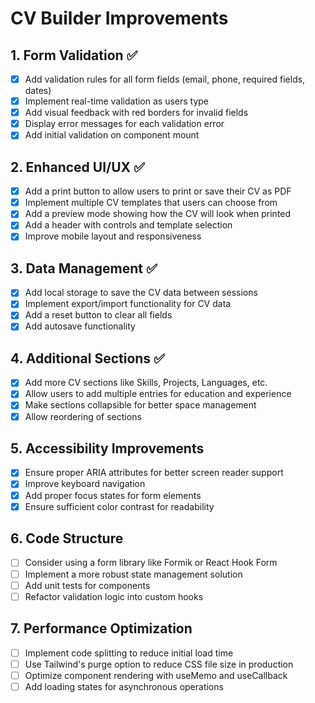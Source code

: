 # CV Builder Improvements

## 1. Form Validation ✅

- [x] Add validation rules for all form fields (email, phone, required fields, dates)
- [x] Implement real-time validation as users type
- [x] Add visual feedback with red borders for invalid fields
- [x] Display error messages for each validation error
- [x] Add initial validation on component mount

## 2. Enhanced UI/UX ✅

- [x] Add a print button to allow users to print or save their CV as PDF
- [x] Implement multiple CV templates that users can choose from
- [x] Add a preview mode showing how the CV will look when printed
- [x] Add a header with controls and template selection
- [x] Improve mobile layout and responsiveness

## 3. Data Management ✅

- [x] Add local storage to save the CV data between sessions
- [x] Implement export/import functionality for CV data
- [x] Add a reset button to clear all fields
- [x] Add autosave functionality

## 4. Additional Sections ✅

- [x] Add more CV sections like Skills, Projects, Languages, etc.
- [x] Allow users to add multiple entries for education and experience
- [x] Make sections collapsible for better space management
- [x] Allow reordering of sections

## 5. Accessibility Improvements

- [x] Ensure proper ARIA attributes for better screen reader support
- [x] Improve keyboard navigation
- [x] Add proper focus states for form elements
- [x] Ensure sufficient color contrast for readability

## 6. Code Structure

- [ ] Consider using a form library like Formik or React Hook Form
- [ ] Implement a more robust state management solution
- [ ] Add unit tests for components
- [ ] Refactor validation logic into custom hooks

## 7. Performance Optimization

- [ ] Implement code splitting to reduce initial load time
- [ ] Use Tailwind's purge option to reduce CSS file size in production
- [ ] Optimize component rendering with useMemo and useCallback
- [ ] Add loading states for asynchronous operations
